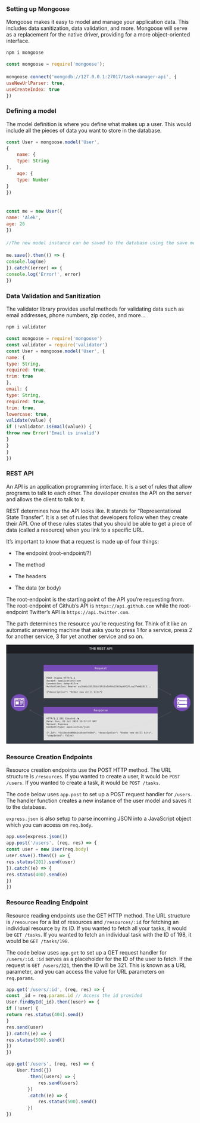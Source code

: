 ### Setting up Mongoose

Mongoose makes it easy to model and
manage your application data. This includes data sanitization, data validation, and more.
Mongoose will serve as a replacement for the native driver, providing for a more object-oriented interface.

```bash
npm i mongoose
```

```javascript
const mongoose = require('mongoose');

mongoose.connect('mongodb://127.0.0.1:27017/task-manager-api', {
useNewUrlParser: true,
useCreateIndex: true
})
```

### Defining a model

The model definition is where you define what makes up a user. This would include all the pieces of data you want to store in the database.

```javascript
const User = mongoose.model('User', 
{
    name: {
    type: String
},
    age: {
    type: Number
}
})


const me = new User({
name: 'Alek',
age: 26
})

//The new model instance can be saved to the database using the save method.

me.save().then(() => {
console.log(me)
}).catch((error) => {
console.log('Error!', error)
})
```

### Data Validation and Sanitization

The validator library provides useful methods for validating data such as email addresses,
phone numbers, zip codes, and more...

```bash
npm i validator
```

```javascript
const mongoose = require('mongoose')
const validator = require('validator')
const User = mongoose.model('User', {
name: {
type: String,
required: true,
trim: true
},
email: {
type: String,
required: true,
trim: true,
lowercase: true,
validate(value) {
if (!validator.isEmail(value)) {
throw new Error('Email is invalid')
}
}
}
})
```

### REST API

An API is an application programming interface. It is a set of rules that allow programs to talk to each other. The developer creates the API on the server and allows the client to talk to it.

REST determines how the API looks like. It stands for “Representational State Transfer”. It is a set of rules that developers follow when they create their API. One of these rules states that you should be able to get a piece of data (called a resource) when you link to a specific URL.

It’s important to know that a request is made up of four things:

* The endpoint (root-endpoint/?)

* The method

* The headers

* The data (or body)

The root-endpoint is the starting point of the API you’re requesting from. The root-endpoint of Github’s API is `https://api.github.com` while the root-endpoint Twitter’s API is `https://api.twitter.com`.

The path determines the resource you’re requesting for. Think of it like an automatic answering machine that asks you to press 1 for a service, press 2 for another service, 3 for yet another service and so on.

![](rest.png)

### Resource Creation Endpoints

Resource creation endpoints use the POST HTTP method. The URL structure is
`/resources`. If you wanted to create a user, it would be `POST /users`. If you wanted to
create a task, it would be `POST /tasks`.

The code below uses `app.post` to set up a POST request handler for `/users`. The handler
function creates a new instance of the user model and saves it to the database.

`express.json` is also setup to parse incoming JSON into a JavaScript object which you
can access on `req.body`.

```javascript
app.use(express.json())
app.post('/users', (req, res) => {
const user = new User(req.body)
user.save().then(() => {
res.status(201).send(user)
}).catch((e) => {
res.status(400).send(e)
})
})
```


### Resource Reading Endpoint

Resource reading endpoints use the GET HTTP method. The URL structure is `/resources`
for a list of resources and `/resources/:id` for fetching an individual resource by its ID. If
you wanted to fetch all your tasks, it would be `GET /tasks`. If you wanted to fetch an
individual task with the ID of 198, it would be `GET /tasks/198`.

The code below uses `app.get` to set up a GET request handler for `/users/:id`. `:id` serves
as a placeholder for the ID of the user to fetch. If the request is `GET /users/321`, then the
ID will be 321. This is known as a URL parameter, and you can access the value for URL
parameters on `req.params`.

```javascript
app.get('/users/:id', (req, res) => {
const _id = req.params.id // Access the id provided
User.findById(_id).then((user) => {
if (!user) {
return res.status(404).send()
}
res.send(user)
}).catch((e) => {
res.status(500).send()
})
})
```

```javascript
app.get('/users', (req, res) => {
    User.find({})
        .then((users) => {
            res.send(users)
        })
        .catch((e) => {
            res.status(500).send()
        })
})
```